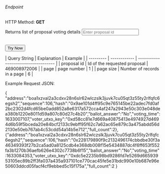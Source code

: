 <h6>Endpoint</h6>
<p id="endpoint"></p>

HTTP Method: **GET**

 Returns list of proposal voting details
<input class="md-input" placeholder="Enter proposal id" id="proposalId" width="100"></input><br/><br/>
<!-- <input class="md-input" placeholder="Enter page" id="page"></input><br/>
<input class="md-input" placeholder="Enter pageSize" id="pageSize"></input><br/><br/> -->
<button class="md-button" onclick="tryNow()">Try Now</button>
<script>
   document.getElementById("endpoint").innerHTML =`https://dev-stoa-boascan.bosagora.com/proposal/voting_details/${document.getElementById("proposalId").value || "469008972006"}`
//    /?page=${document.getElementById("page").value || "1"}&pageSize=${document.getElementById("pageSize").value || "6"}`
    function tryNow(){
        document.getElementById("showResult").innerHTML =""
        document.getElementById("endpoint").innerHTML =""
        fetch(`https://dev-stoa-boascan.bosagora.com/proposal/voting_details/${document.getElementById("proposalId").value || "469008972006"}`)
        // /?page=${document.getElementById("page").value || "1"}&pageSize=${document.getElementById("pageSize").value || "6"}`)
        .then((res) => {
            res.json().then((res) => {
                document.getElementById("showResult").innerHTML = JSON.stringify(res)
                document.getElementById("endpoint").innerHTML =`https://dev-stoa-boascan.bosagora.com/voting_details/${document.getElementById("proposalId").value || "469008972006"}`
                // /?page=${document.getElementById("page").value || "1"}&pageSize=${document.getElementById("pageSize").value || "6"}`
                })
        }).catch((err) => {
            console.log(err)
        })
    }
</script>
<p id="showResult"></p>
| Query String | Explanation    | Example                            |
| --------- | ------------ | ------------------------------------ |
| proposal id      | Id of the requested proposal | 469008972006 |
| page      | page number | 1 |
| page size      | Number of records in a page | 6 |

Example Request JSON:<br/>

{
    "address":"boa1xzval2a3cdxv28n6slr62wlczslk3juvk7cu05qt3z55ty2rlfqfc6egsh2","sequence":106,"hash":"0x9ae101d4ff95c9e765145be22adec7fd0af2bc2302d4fcd65be0add852a8e6317a572cca4af247a2943e50c303e048dea380b1220e8011d59a807c80d27c4b20","ballot_answer":"No","voting_time":1633007107,"voter_utxo_key":"0xd58cc81e7d669a40875413e4974927d4694d6b59f5bceda20e84bcf2133c9ebff95f62c7a62ac65e879c3a475abdd56d2130e50eb767ab4c53cdd54a14b5e712","full_count":2},{"address":"boa1xzval2a3cdxv28n6slr62wlczslk3juvk7cu05qt3z55ty2rlfqfc6egsh2","sequence":106,"hash":"0x228179890f9c2132496174cbbdbe30f3a46349393f27b2ca5ad0a8125cdb4e368db008f15e5434887dc4f6ff653f552fa3b1270b36aefb626e4302c7738b6f15","ballot_answer":"No","voting_time":1633084353,"voter_utxo_key":"0xdc5e2235b98bd9286fd7e5269d66593953105ec89b2ff3fa037a435a937101ce770cac45fe5e31bdc990e10b687e96e50603ddcd05facf4cf9ebbed5c15f175a","full_count":2
}

